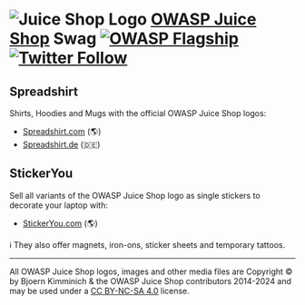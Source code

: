 # ![Juice Shop Logo](https://raw.githubusercontent.com/bkimminich/juice-shop/master/frontend/src/assets/public/images/JuiceShop_Logo_100px.png) [OWASP Juice Shop](http://owasp-juice.shop) Swag [![OWASP Flagship](https://img.shields.io/badge/owasp-flagship%20project-48A646.svg)](https://www.owasp.org/index.php/OWASP_Project_Inventory#tab=Flagship_Projects) [![Twitter Follow](https://img.shields.io/twitter/follow/owasp_juiceshop.svg?style=social&label=Follow)](https://twitter.com/owasp_juiceshop)

## Spreadshirt

Shirts, Hoodies and Mugs with the official OWASP Juice Shop logos:

* [Spreadshirt.com](http://shop.spreadshirt.com/juiceshop) (:earth_americas:)
* [Spreadshirt.de](http://shop.spreadshirt.de/juiceshop) (:de:)

## StickerYou

Sell all variants of the OWASP Juice Shop logo as single stickers to decorate your laptop with:

* [StickerYou.com](https://www.stickeryou.com/products/owasp-juice-shop/794) (:earth_americas:)

:information_source: They also offer magnets, iron-ons, sticker sheets and temporary tattoos.

---

All OWASP Juice Shop logos, images and other media files are Copyright © by Bjoern Kimminich & the OWASP Juice Shop contributors 2014-2024 and may be used under a [CC BY-NC-SA 4.0](https://creativecommons.org/licenses/by-nc-sa/4.0/) license.
